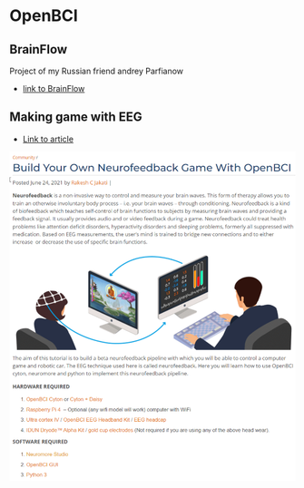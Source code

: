 # OpenBCI

## BrainFlow


Project of my Russian friend andrey Parfianow

- [link to BrainFlow](https://brainflow.org/)

## Making game with EEG

- [Link to article](https://openbci.com/community/build-your-own-neurofeedback-game-with-openbci/)

![img](./img/OpenBCI_CustomGame.png)

